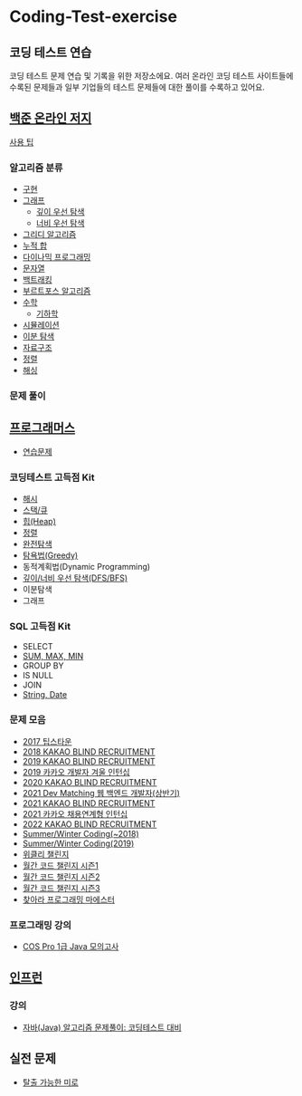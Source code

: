 # Coding-Test-exercise

## 코딩 테스트 연습

코딩 테스트 문제 연습 및 기록을 위한 저장소에요. 여러 온라인 코딩 테스트 사이트들에 수록된 문제들과 일부 기업들의 테스트 문제들에 대한 풀이를 수록하고 있어요.

## [백준 온라인 저지](./exercise/Beakjoon)

[사용 팁](./exercise/Beakjoon/Beakjoon-tips.md)

### 알고리즘 분류

- [구현](./exercise/Beakjoon/구현)
- [그래프](./exercise/Beakjoon/그래프)
  - [깊이 우선 탐색](./exercise/Beakjoon/그래프/깊이%20우선%20탐색)
  - [너비 우선 탐색](./exercise/Beakjoon/그래프/너비%20우선%20탐색)
- [그리디 알고리즘](./exercise/Beakjoon/그리디%20알고리즘)
- [누적 합](./exercise/Beakjoon/누적%20합)
- [다이나믹 프로그래밍](./exercise/Beakjoon/다이나믹%20프로그래밍)
- [문자열](./exercise/Beakjoon/문자열)
- [백트래킹](./exercise/Beakjoon/백트래킹)
- [부르트포스 알고리즘](./exercise/Beakjoon/브루트포스%20알고리즘)
- [수학](./exercise/Beakjoon/수학)
  - [기하학](./exercise/Beakjoon/수학/기하학)
- [시뮬레이션](./exercise/Beakjoon/시뮬레이션)
- [이분 탐색](./exercise/Beakjoon/이분%20탐색)
- [자료구조](./exercise/Beakjoon/자료구조)
- [정렬](./exercise/Beakjoon/정렬)
- [해싱](./exercise/Beakjoon/해싱)

### 문제 풀이

## [프로그래머스](./exercise/Programmers)

- [연습문제](./exercise/Programmers/연습문제)

### 코딩테스트 고득점 Kit

- [해시](./exercise/Programmers/코딩테스트-고득점-Kit/Hash)
- [스택/큐](./exercise/Programmers/코딩테스트-고득점-Kit/StackAndQueue)
- [힙(Heap)](./exercise/Programmers/코딩테스트-고득점-Kit/Hash)
- [정렬](./exercise/Programmers/코딩테스트-고득점-Kit/Sort)
- [완전탐색](./exercise/Programmers/코딩테스트-고득점-Kit/ExhaustiveSearch)
- [탐욕법(Greedy)](./exercise/Programmers/코딩테스트-고득점-Kit/Greedy)
- 동적계획법(Dynamic Programming)
- [깊이/너비 우선 탐색(DFS/BFS)](./exercise/Programmers/코딩테스트-고득점-Kit/DFSAndBFS)
- 이분탐색
- 그래프

### SQL 고득점 Kit

- SELECT
- [SUM, MAX, MIN](./exercise/Programmers/SQL-고득점-Kit/SUM,MAX,MIN)
- GROUP BY
- IS NULL
- JOIN
- [String, Date](./exercise/Programmers/SQL-고득점-Kit/String,Date)

### 문제 모음

- [2017 팁스타운](./exercise/Programmers/문제-모음/2017-팁스타운)
- [2018 KAKAO BLIND RECRUITMENT](./exercise/Programmers/문제-모음/2018-KAKAO-BLIND-RECRUITMENT)
- [2019 KAKAO BLIND RECRUITMENT](./exercise/Programmers/문제-모음/2019-KAKAO-BLIND-RECRUITMENT)
- [2019 카카오 개발자 겨울 인턴십](./exercise/Programmers/문제-모음/2019-카카오-개발자-겨울-인턴십)
- [2020 KAKAO BLIND RECRUITMENT](./exercise/Programmers/문제-모음/2020-KAKAO-BLIND-RECRUITMENT)
- [2021 Dev Matching 웹 백엔드 개발자(상반기)](<./exercise/Programmers/문제-모음/2021-Dev-Matching-웹-백엔드-개발자(상반기)>)
- [2021 KAKAO BLIND RECRUITMENT](./exercise/Programmers/문제-모음/2021-KAKAO-BLIND-RECRUITMENT)
- [2021 카카오 채용연계형 인턴십](./exercise/Programmers/문제-모음/2021-카카오-채용연계형-인턴십)
- [2022 KAKAO BLIND RECRUITMENT](./exercise/Programmers/문제-모음/2022-KAKAO-BLIND-RECRUITMENT)
- [Summer/Winter Coding(~2018)](<./exercise/Programmers/문제-모음/SummerWinter-Coding(~2018)>)
- [Summer/Winter Coding(2019)](<./exercise/Programmers/문제-모음/SummerWinter-Coding(2019)>)
- [위클리 챌린지](./exercise/Programmers/문제-모음/Weekly-Challenge)
- [월간 코드 챌린지 시즌1](./exercise/Programmers/문제-모음/월간-코드-챌린지-시즌1)
- [월간 코드 챌린지 시즌2](./exercise/Programmers/문제-모음/월간-코드-챌린지-시즌2)
- [월간 코드 챌린지 시즌3](./exercise/Programmers/문제-모음/월간-코드-챌린지-시즌3)
- [찾아라 프로그래밍 마에스터](./exercise/Programmers/문제-모음/찾아라-프로그래밍-마에스터)

### 프로그래밍 강의

- [COS Pro 1급 Java 모의고사](./exercise/프로그래밍-강의/COS-Pro-Grade-1-Java-Mock-Test)

## [인프런](./exercise/Inflearn)

### 강의

- [자바(Java) 알고리즘 문제풀이: 코딩테스트 대비](<./exercise/Inflearn/자바(Java)-알고리즘-문제풀이-코딩테스트-대비>)

## 실전 문제

- [탈출 가능한 미로](./problem/탈출%20가능한%20미로)
